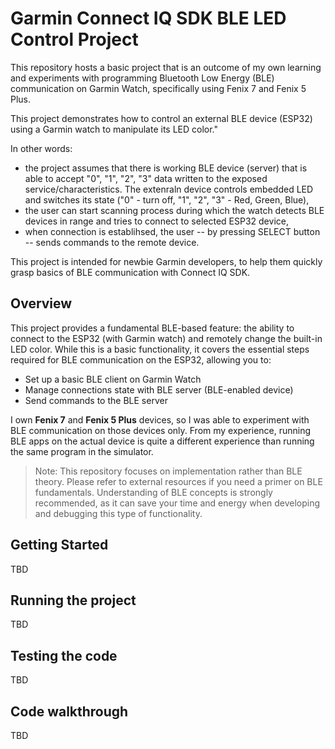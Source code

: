 # Garmin Connect IQ SDK BLE LED Control Project

This repository hosts a basic project that is an outcome of my own learning and experiments with programming Bluetooth Low Energy (BLE) communication on Garmin Watch, specifically using Fenix 7 and Fenix 5 Plus.

This project demonstrates how to control an external BLE device (ESP32) using a Garmin watch to manipulate its LED color."

In other words:
- the project assumes that there is working BLE device (server) that is able to accept "0", "1", "2", "3" data written to the exposed service/characteristics. The extenraln device controls embedded LED and switches its state ("0" - turn off, "1", "2", "3" - Red, Green, Blue),
- the user can start scanning process during which the watch detects BLE devices in range and tries to connect to selected ESP32 device,
- when connection is establihsed, the user -- by pressing SELECT button -- sends commands to the remote device.

This project is intended for newbie Garmin developers, to help them quickly grasp basics of BLE communication with Connect IQ SDK.

## Overview

This project provides a fundamental BLE-based feature: the ability to connect to the ESP32 (with Garmin watch) and remotely change the built-in LED color. While this is a basic functionality, it covers the essential steps required for BLE communication on the ESP32, allowing you to:

-   Set up a basic BLE client on Garmin Watch
-   Manage connections state with BLE server (BLE-enabled device)
-   Send commands to the BLE server


I own **Fenix 7** and **Fenix 5 Plus** devices, so I was able to experiment with BLE communication on those devices only. From my experience, running BLE apps on the actual device is quite a different experience than running the same program in the simulator.

> Note: This repository focuses on implementation rather than BLE theory. Please refer to external resources if you need a primer on BLE fundamentals. Understanding of BLE concepts is strongly recommended, as it can save your time and energy when developing and debugging this type of functionality.

## Getting Started

TBD

## Running the project

TBD

## Testing the code

TBD

## Code walkthrough

TBD
